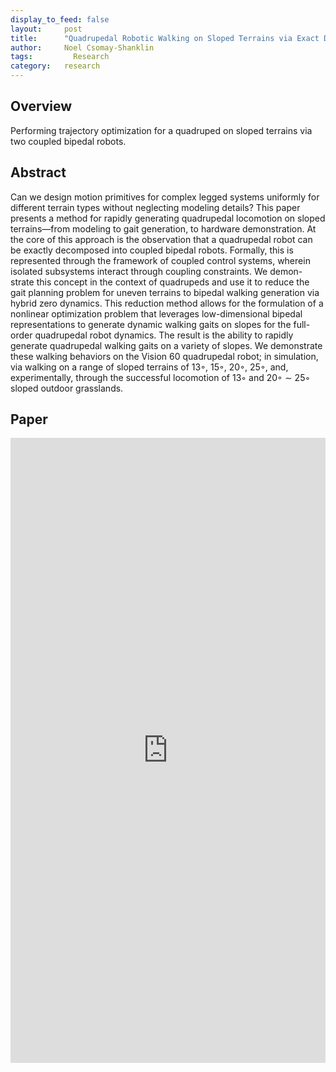 ```yaml
---
display_to_feed: false
layout:     post
title:      "Quadrupedal Robotic Walking on Sloped Terrains via Exact Decomposition into Coupled Bipedal Robots"
author:     Noel Csomay-Shanklin
tags: 		  Research
category:   research
---
```


## Overview
Performing trajectory optimization for a quadruped on sloped terrains via two coupled bipedal robots.

## Abstract
Can we design motion primitives for complex
legged systems uniformly for different terrain types without
neglecting modeling details? This paper presents a method
for rapidly generating quadrupedal locomotion on sloped
terrains—from modeling to gait generation, to hardware
demonstration. At the core of this approach is the observation
that a quadrupedal robot can be exactly decomposed into
coupled bipedal robots. Formally, this is represented through
the framework of coupled control systems, wherein isolated
subsystems interact through coupling constraints. We demon-
strate this concept in the context of quadrupeds and use it to
reduce the gait planning problem for uneven terrains to bipedal
walking generation via hybrid zero dynamics. This reduction
method allows for the formulation of a nonlinear optimization
problem that leverages low-dimensional bipedal representations
to generate dynamic walking gaits on slopes for the full-order
quadrupedal robot dynamics. The result is the ability to rapidly
generate quadrupedal walking gaits on a variety of slopes.
We demonstrate these walking behaviors on the Vision 60
quadrupedal robot; in simulation, via walking on a range
of sloped terrains of 13◦, 15◦, 20◦, 25◦, and, experimentally,
through the successful locomotion of 13◦ and 20◦ ∼ 25◦ sloped
outdoor grasslands.

## Paper
<iframe style="width:100%" height="1000px" src="https://noelc-s.github.io/website/papers/ma20203.pdf" frameborder="0" allowfullscreen></iframe>
